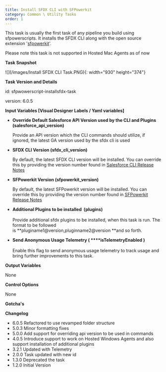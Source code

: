 ```yaml
---
title: Install SFDX CLI with SFPowerkit
category: Common \ Utility Tasks
order: 1
---
```


This task is usually the first task of any pipeline you build using sfpowerscripts. It installs the SFDX CLI along with the open source extension '[sfpowerkit](https://github.com/Accenture/sfpowerkit)'.&nbsp;

Please note this task is not supported in Hosted Mac Agents as of now

**Task Snapshot**

![](/images/Install SFDX CLI Task.PNG){: width="930" height="374"}

**Task Version and Details**

id: sfpwowerscript-installsfdx-task

version: 6.0.5

**Input Variables \[Visual Designer Labels / Yaml variables\]**


* **Override Default Salesforce API Version used by the CLI and Plugins (salesforce\_api\_version)**

  Provide an API version which the CLI commands should utilize, if ignored, the latest GA version used by the sfdx cli is used

* **SFDX CLI Version (sfdx\_cli\_version)**

  By default, the latest SFDX CLI version will be installed. You can override this by providing the version number found in [Salesforce CLI Release Notes](https://developer.salesforce.com/media/salesforce-cli/releasenotes.html)

* **SFPowerkit Version (sfpowerkit\_version)**

  By default, the latest SFPowerkit version will be installed. You can override this by providing the version number found in [SFPowerkit Release Notes](https://github.com/Accenture/sfpowerkit/releases)

* **Additional Plugins to be installed &nbsp;(plugins)**<br><br>Provide additional sfdx plugins to be installed, when this task is run. The format to be followed is&nbsp;**pluginame1@version,pluginname2@version&nbsp;**and so forth.

* **Send Anonymous Usage Telemetry (&nbsp;****isTelemetryEnabled )**<br><br>Enable this flag to send anonymous usage telemetry to track usage and bring further improvements to this task.

**Output Variables**

None

**Control Options**

None

**Gotcha's**

**Changelog**

* 6.0.5 Refactored to use revamped folder structure
* 5.0.3 Minor formatting fixes
* 5.0.0 Add support for overriding api version to be used in commands
* 4.0.5 Introduce support to work on Hosted Windows Agents and also support installation of additional plugins
* 3.2.1 Updated with Telemetry
* 2.0.0 Task updated with new id
* 1.3.0 Deprecated the task&nbsp;
* 1.2.0 Initial Version